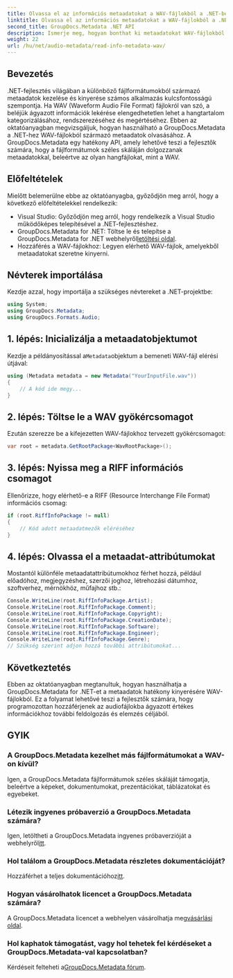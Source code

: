 ```yaml
---
title: Olvassa el az információs metaadatokat a WAV-fájlokból a .NET-ben
linktitle: Olvassa el az információs metaadatokat a WAV-fájlokból a .NET-ben
second_title: GroupDocs.Metadata .NET API
description: Ismerje meg, hogyan bonthat ki metaadatokat WAV-fájlokból a GroupDocs.Metadata for .NET segítségével. Merüljön el ebben a lépésenkénti oktatóanyagban a metaadatok hasznosításához az audiofájlok kezeléséhez.
weight: 22
url: /hu/net/audio-metadata/read-info-metadata-wav/
---
```

## Bevezetés
.NET-fejlesztés világában a különböző fájlformátumokból származó metaadatok kezelése és kinyerése számos alkalmazás kulcsfontosságú szempontja. Ha WAV (Waveform Audio File Format) fájlokról van szó, a beléjük ágyazott információk lekérése elengedhetetlen lehet a hangtartalom kategorizálásához, rendszerezéséhez és megértéséhez.
Ebben az oktatóanyagban megvizsgáljuk, hogyan használható a GroupDocs.Metadata a .NET-hez WAV-fájlokból származó metaadatok olvasásához. A GroupDocs.Metadata egy hatékony API, amely lehetővé teszi a fejlesztők számára, hogy a fájlformátumok széles skáláján dolgozzanak metaadatokkal, beleértve az olyan hangfájlokat, mint a WAV.
## Előfeltételek
Mielőtt belemerülne ebbe az oktatóanyagba, győződjön meg arról, hogy a következő előfeltételekkel rendelkezik:
- Visual Studio: Győződjön meg arról, hogy rendelkezik a Visual Studio működőképes telepítésével a .NET-fejlesztéshez.
-  GroupDocs.Metadata for .NET: Töltse le és telepítse a GroupDocs.Metadata for .NET webhelyről[letöltési oldal](https://releases.groupdocs.com/metadata/net/).
- Hozzáférés a WAV-fájlokhoz: Legyen elérhető WAV-fájlok, amelyekből metaadatokat szeretne kinyerni.

## Névterek importálása
Kezdje azzal, hogy importálja a szükséges névtereket a .NET-projektbe:
```csharp
using System;
using GroupDocs.Metadata;
using GroupDocs.Formats.Audio;
```
## 1. lépés: Inicializálja a metaadatobjektumot
 Kezdje a példányosítással a`Metadata`objektum a bemeneti WAV-fájl elérési útjával:
```csharp
using (Metadata metadata = new Metadata("YourInputFile.wav"))
{
    // A kód ide megy...
}
```
## 2. lépés: Töltse le a WAV gyökércsomagot
Ezután szerezze be a kifejezetten WAV-fájlokhoz tervezett gyökércsomagot:
```csharp
var root = metadata.GetRootPackage<WavRootPackage>();
```
## 3. lépés: Nyissa meg a RIFF információs csomagot
Ellenőrizze, hogy elérhető-e a RIFF (Resource Interchange File Format) információs csomag:
```csharp
if (root.RiffInfoPackage != null)
{
    // Kód adott metaadatmezők eléréséhez
}
```
## 4. lépés: Olvassa el a metaadat-attribútumokat
Mostantól különféle metaadatattribútumokhoz férhet hozzá, például előadóhoz, megjegyzéshez, szerzői joghoz, létrehozási dátumhoz, szoftverhez, mérnökhöz, műfajhoz stb.:
```csharp
Console.WriteLine(root.RiffInfoPackage.Artist);
Console.WriteLine(root.RiffInfoPackage.Comment);
Console.WriteLine(root.RiffInfoPackage.Copyright);
Console.WriteLine(root.RiffInfoPackage.CreationDate);
Console.WriteLine(root.RiffInfoPackage.Software);
Console.WriteLine(root.RiffInfoPackage.Engineer);
Console.WriteLine(root.RiffInfoPackage.Genre);
// Szükség szerint adjon hozzá további attribútumokat...
```

## Következtetés
Ebben az oktatóanyagban megtanultuk, hogyan használhatja a GroupDocs.Metadata for .NET-et a metaadatok hatékony kinyerésére WAV-fájlokból. Ez a folyamat lehetővé teszi a fejlesztők számára, hogy programozottan hozzáférjenek az audiofájlokba ágyazott értékes információkhoz további feldolgozás és elemzés céljából.

## GYIK
### A GroupDocs.Metadata kezelhet más fájlformátumokat a WAV-on kívül?
Igen, a GroupDocs.Metadata fájlformátumok széles skáláját támogatja, beleértve a képeket, dokumentumokat, prezentációkat, táblázatokat és egyebeket.
### Létezik ingyenes próbaverzió a GroupDocs.Metadata számára?
 Igen, letöltheti a GroupDocs.Metadata ingyenes próbaverzióját a webhelyről[itt](https://releases.groupdocs.com/).
### Hol találom a GroupDocs.Metadata részletes dokumentációját?
 Hozzáférhet a teljes dokumentációhoz[itt](https://tutorials.groupdocs.com/metadata/net/).
### Hogyan vásárolhatok licencet a GroupDocs.Metadata számára?
 A GroupDocs.Metadata licencet a webhelyen vásárolhatja meg[vásárlási oldal](https://purchase.groupdocs.com/buy).
### Hol kaphatok támogatást, vagy hol tehetek fel kérdéseket a GroupDocs.Metadata-val kapcsolatban?
 Kérdéseit felteheti a[GroupDocs.Metadata fórum](https://forum.groupdocs.com/c/metadata/14).
